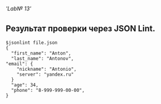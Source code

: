 ###### 'Lab№ 13'

## Результат проверки через JSON Lint.
```
$jsonlint file.json
{
  "first_name": "Anton",
  "last_name": "Antonov",
"email": {
    "nickname": "Antonio",
    "server": "yandex.ru"
  }
  "age": 34,
  "phone": "8-999-999-00-00",
}
```
